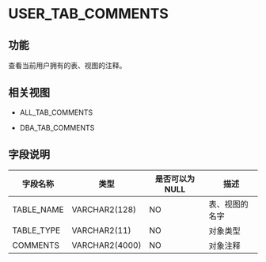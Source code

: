 USER_TAB_COMMENTS 
======================================



功能 
-----------

查看当前用户拥有的表、视图的注释。

相关视图 
-------------

* ALL_TAB_COMMENTS

  

* DBA_TAB_COMMENTS

  




字段说明 
-------------



|  **字段名称**  |     **类型**     | **是否可以为 NULL** | **描述**  |
|------------|----------------|----------------|---------|
| TABLE_NAME | VARCHAR2(128)  | NO             | 表、视图的名字 |
| TABLE_TYPE | VARCHAR2(11)   | NO             | 对象类型    |
| COMMENTS   | VARCHAR2(4000) | NO             | 对象注释    |



